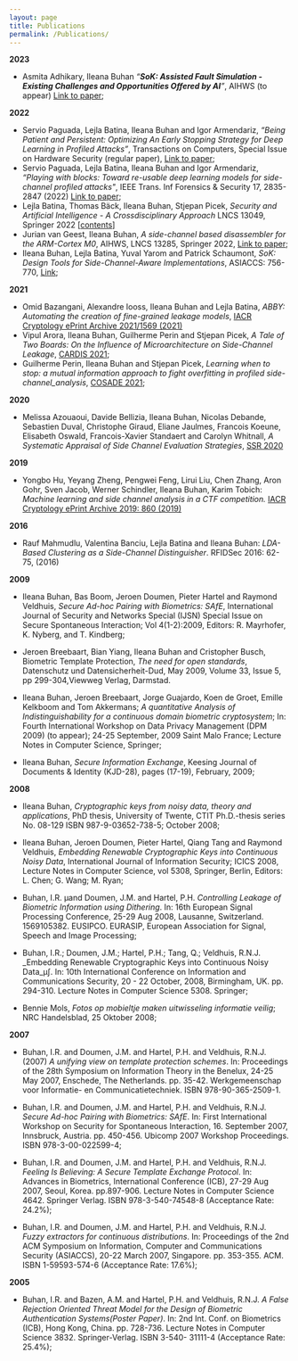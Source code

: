 ```yaml
---
layout: page
title: Publications
permalink: /Publications/
---
```


**2023**

- Asmita Adhikary, Ileana Buhan *“**SoK: Assisted Fault Simulation - Existing Challenges and Opportunities Offered by AI**”*, AIHWS (to appear)  [Link to paper](https://eprint.iacr.org/2022/1675);

**2022**

* Servio Paguada, Lejla Batina, Ileana Buhan and Igor Armendariz, *“Being Patient and Persistent: Optimizing An Early Stopping Strategy for Deep Learning in Profiled Attacks”*, Transactions on Computers, Special Issue on Hardware Security (regular paper),  [Link to paper](https://arxiv.org/abs/2111.14416);
* Servio Paguada, Lejla Batina, Ileana Buhan and Igor Armendariz, *“Playing with blocks: Toward re-usable deep learning models for side-channel profiled attacks"*,  IEEE Trans. Inf Forensics & Security 17,  2835-2847 (2022) [Link to paper](https://arxiv.org/abs/2203.08448);
* Lejla Batina, Thomas Bäck, Ileana Buhan, Stjepan Picek, *Security and Artificial Intelligence - A Crossdisciplinary Approach* LNCS 13049, Springer 2022 \[[contents\]](https://dblp.org/db/series/lncs/lncs13049.html)
* Jurian van Geest, Ileana Buhan, *A side-channel based disassembler for the ARM-Cortex M0*, AIHWS, LNCS 13285, Springer 2022, [Link to paper](https://eprint.iacr.org/2022/523); 
* Ileana Buhan, Lejla Batina, Yuval Yarom and Patrick Schaumont, *SoK: Design Tools for Side-Channel-Aware Implementations*, ASIACCS: 756-770, [Link](https://eprint.iacr.org/2021/497); 

**2021**

- Omid Bazangani, Alexandre Iooss, Ileana Buhan and Lejla Batina, *ABBY: Automating the creation of fine-grained leakage models*, [IACR Cryptology ePrint Archive 2021/1569 (2021)](https://eprint.iacr.org/2021/1569)
- Vipul Arora, Ileana Buhan, Guilherme Perin and Stjepan Picek, *A Tale of Two Boards: On the Influence of Microarchitecture on Side-Channel Leakage*, [CARDIS 2021](https://eprint.iacr.org/2021/905);
- Guilherme Perin, Ileana Buhan and Stjepan Picek, *Learning when to stop: a mutual information approach to fight overfitting in profiled side-channel_analysis*, [COSADE 2021](https://eprint.iacr.org/2020/058);

**2020**

- Melissa Azouaoui, Davide Bellizia, Ileana Buhan, Nicolas Debande, Sebastien Duval,  Christophe Giraud, Eliane Jaulmes, Francois Koeune, Elisabeth Oswald, Francois-Xavier Standaert and Carolyn Whitnall, _A Systematic Appraisal of Side Channel Evaluation Strategies_, [SSR 2020](https://eprint.iacr.org/2020/1347) 


**2019**

- Yongbo Hu, Yeyang Zheng, Pengwei Feng, Lirui Liu, Chen Zhang, Aron Gohr, Sven Jacob, Werner Schindler, Ileana Buhan, Karim Tobich: _Machine learning and side channel analysis in a CTF competition._ [IACR Cryptology ePrint Archive 2019: 860 (2019)](https://eprint.iacr.org/2019/860)

**2016**

- Rauf Mahmudlu, Valentina Banciu, Lejla Batina and Ileana Buhan:
_LDA-Based Clustering as a Side-Channel Distinguisher_. RFIDSec 2016: 62-75, (2016) 

**2009**

- Ileana Buhan, Bas Boom, Jeroen Doumen, Pieter Hartel and Raymond Veldhuis, _Secure Ad-hoc Pairing with Biometrics: SAfE_, International Journal of Security and Networks Special (IJSN) Special Issue on Secure Spontaneous Interaction; Vol 4(1-2):2009, Editors: R. Mayrhofer, K. Nyberg, and T. Kindberg;

- Jeroen Breebaart, Bian Yiang, Ileana Buhan and Cristopher Busch, Biometric Template Protection, _The need for open standards_, Datenschutz und Datensicherheit-Dud, May 2009, Volume 33, Issue 5, pp 299-304,Viewweg Verlag, Darmstad.

- Ileana Buhan, Jeroen Breebaart, Jorge Guajardo, Koen de Groet, Emille Kelkboom and Tom Akkermans;  _A quantitative Analysis of Indistinguishability for a continuous domain biometric cryptosystem_; In: Fourth International Workshop on Data Privacy Management (DPM 2009) (to appear); 24-25 September, 2009 Saint Malo France; Lecture Notes in Computer Science, Springer;

- Ileana Buhan, _Secure Information Exchange_, Keesing Journal of Documents & Identity (KJD-28), pages (17-19), February, 2009;

**2008**

- Ileana Buhan, _Cryptographic keys from noisy data, theory and applications_, PhD thesis, University of Twente, CTIT Ph.D.-thesis series No. 08-129 ISBN 987-9-03652-738-5; October 2008;

- Ileana Buhan, Jeroen Doumen, Pieter Hartel, Qiang Tang and Raymond Veldhuis,
_Embedding Renewable Cryptographic Keys into Continuous Noisy Data_,
International Journal of Information Security; ICICS 2008, Lecture Notes in Computer Science, vol 5308, Springer, Berlin, Editors: L. Chen; G. Wang; M. Ryan;

- Buhan, I.R. µand Doumen, J.M. and Hartel, P.H. _Controlling Leakage of Biometric Information using Dithering_. In: 16th European Signal Processing Conference, 25-29 Aug 2008, Lausanne, Switzerland. 1569105382. EUSIPCO. EURASIP, European Association for Signal, Speech and Image Processing;

- Buhan, I.R.; Doumen, J.M.; Hartel, P.H.; Tang, Q.; Veldhuis, R.N.J. _Embedding Renewable Cryptographic Keys into Continuous Noisy Data_µ∫. In: 10th International Conference on Information and Communications Security, 20 - 22 October, 2008, Birmingham, UK. pp. 294-310. Lecture Notes in Computer Science 5308. Springer;

- Bennie Mols, _Fotos op mobieltje maken uitwisseling informatie veilig_; NRC Handelsblad, 25 Oktober 2008;

**2007**

- Buhan, I.R. and Doumen, J.M. and Hartel, P.H. and Veldhuis, R.N.J. (2007) _A unifying view on template protection schemes_. In: Proceedings of the 28th Symposium on Information Theory in the Benelux, 24-25 May 2007, Enschede, The Netherlands. pp. 35-42. Werkgemeenschap voor Informatie- en Communicatietechniek. ISBN 978-90-365-2509-1.

- Buhan, I.R. and Doumen, J.M. and Hartel, P.H. and Veldhuis, R.N.J. _Secure Ad-hoc Pairing with Biometrics: SAfE_. In: First International Workshop on Security for Spontaneous Interaction, 16. September 2007, Innsbruck, Austria. pp. 450-456. Ubicomp 2007 Workshop Proceedings. ISBN 978-3-00-022599-4;

- Buhan, I.R. and Doumen, J.M. and Hartel, P.H. and Veldhuis, R.N.J.  _Feeling Is Believing: A Secure Template Exchange Protocol_. In: Advances in Biometrics, International Conference (ICB), 27-29 Aug 2007, Seoul, Korea. pp.897-906. Lecture Notes in Computer Science 4642. Springer Verlag. ISBN 978-3-540-74548-8 (Acceptance Rate: 24.2%);

- Buhan, I.R. and Doumen, J.M. and Hartel, P.H. and Veldhuis, R.N.J. _Fuzzy extractors for continuous distributions_. In: Proceedings of the 2nd ACM Symposium on Information, Computer and Communications Security (ASIACCS), 20-22 March 2007, Singapore. pp. 353-355. ACM. ISBN 1-59593-574-6 (Acceptance Rate: 17.6%);

**2005**

- Buhan, I.R. and Bazen, A.M. and Hartel, P.H. and Veldhuis, R.N.J. _A False Rejection Oriented Threat Model for the Design of Biometric Authentication Systems(Poster Paper)_. In: 2nd Int. Conf. on Biometrics (ICB), Hong Kong, China. pp. 728-736. Lecture Notes in Computer Science 3832. Springer-Verlag. ISBN 3-540- 31111-4 (Acceptance Rate: 25.4%);